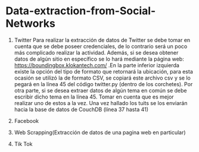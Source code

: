# Data-extraction-from-Social-Networks
1. Twitter
	Para realizar la extracción de datos de Twitter se debe tomar en cuenta que se debe poseer credenciales, de lo contrario será un poco más complicado realizar la actividad. Además, si se desea obtener datos de algún sitio en específico se lo hará mediante la página web: https://boundingbox.klokantech.com/ .En la parte inferior izquierda existe la opción del tipo de formato que retornará la ubicación, para esta ocasión se utilizó la de formato CSV, se copiará este archivo csv y se lo pegará en la línea 45 del código twitter.py (dentro de los corchetes). Por otra parte, si se desea extraer datos de algún tema en común se debe escribir dicho tema en la línea 45. Tomar en cuenta que es mejor realizar uno de estos a la vez.
Una vez hallado los tuits se los enviarán hacia la base de datos de CouchDB (línea 37 hasta 41)


  
2. Facebook


4. Web Scrapping(Extracción de datos de una pagina web en particular)


6. Tik Tok


  

